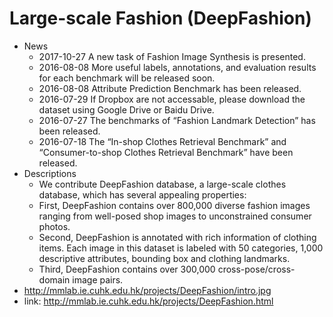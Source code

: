 # Large-scale Fashion (DeepFashion) 
  * News
    - 2017-10-27 A new task of Fashion Image Synthesis is presented. 
    - 2016-08-08 More useful labels, annotations, and evaluation results for each benchmark will be released soon.
    - 2016-08-08 Attribute Prediction Benchmark has been released. 
    - 2016-07-29 If Dropbox are not accessable, please download the dataset using Google Drive or Baidu Drive.
    - 2016-07-27 The benchmarks of “Fashion Landmark Detection” has been released. 
    - 2016-07-18 The “In-shop Clothes Retrieval Benchmark” and “Consumer-to-shop Clothes Retrieval Benchmark” have been released. 
  * Descriptions
    - We contribute DeepFashion database, a large-scale clothes database, which has several appealing properties:
    - First, DeepFashion contains over 800,000 diverse fashion images ranging from well-posed shop images to unconstrained consumer photos.
    - Second, DeepFashion is annotated with rich information of clothing items. Each image in this dataset is labeled with 50 categories, 1,000 descriptive attributes, bounding box and clothing landmarks.
    - Third, DeepFashion contains over 300,000 cross-pose/cross-domain image pairs.
  * http://mmlab.ie.cuhk.edu.hk/projects/DeepFashion/intro.jpg
  * link: http://mmlab.ie.cuhk.edu.hk/projects/DeepFashion.html

